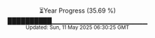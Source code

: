 <p align="center">
⏳Year Progress (35.69 %) <br>
██████████▁▁▁▁▁▁▁▁▁▁▁▁▁▁▁▁▁▁▁▁ <br>
<sub>Updated: Sun, 11 May 2025 06:30:25 GMT</sub>
</p>

